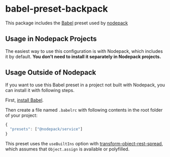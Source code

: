 # babel-preset-backpack

This package includes the [Babel](https://babeljs.io) preset used by [nodepack](https://github.com/moonreach/nodepack)

## Usage in Nodepack Projects

The easiest way to use this configuration is with Nodepack, which includes it by default. **You don’t need to install it separately in Nodepack projects.**

## Usage Outside of Nodepack

If you want to use this Babel preset in a project not built with Nodepack, you can install it with following steps.

First, [install Babel](https://babeljs.io/docs/setup/).

Then create a file named `.babelrc` with following contents in the root folder of your project:

```js
{
  "presets": ["@nodepack/service"]
}
```

This preset uses the `useBuiltIns` option with [transform-object-rest-spread](http://babeljs.io/docs/plugins/transform-object-rest-spread/), which assumes that `Object.assign` is available or polyfilled.
